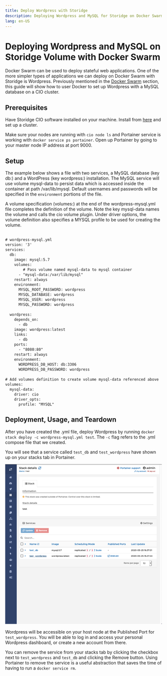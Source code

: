```yaml
---
title: Deploy Wordpress with Storidge
description: Deploying Wordpress and MySQL for Storidge on Docker Swarm cluster
lang: en-US
---
```


# Deploying Wordpress and MySQL on Storidge Volume with Docker Swarm

Docker Swarm can be used to deploy stateful web applications. One of the more simpler types of applications we can deploy on Docker Swarm with Storidge is Wordpress. Previously mentioned in the [Docker Swarm](https://docs.storidge.com/docker_volumes/volumes_for_docker_compose.html) section, this guide will show how to user Docker to set up Wordpress with a MySQL database on a CIO cluster.

## Prerequisites

Have Storidge CIO software installed on your machine. Install from [here](https://guide.storidge.com/getting_started/install.html) and set up a cluster.

Make sure your nodes are running with `cio node ls` and Portainer service is working with `docker service ps portainer`. Open up Portainer by going to your master node IP address at port 9000.

## Setup

The example below shows a file with two services, a MySQL database (key db:) and a WordPress (key wordpress:) installation. The MySQL service will use volume mysql-data to persist data which is accessed inside the container at path /var/lib/mysql. Default usernames and passwords will be specified in the `environment` portions of the file.

A volume specification (volumes:) at the end of the wordpress-mysql.yml file completes the definition of the volume. Note the key mysql-data names the volume and calls the cio volume plugin. Under driver options, the volume definition also specifies a MYSQL profile to be used for creating the volume.

```

# wordpress-mysql.yml
version: '3'
services:
  db:
    image: mysql:5.7
    volumes:
        # Pass volume named mysql-data to mysql container
      - "mysql-data:/var/lib/mysql"
    restart: always
    environment:
      MYSQL_ROOT_PASSWORD: wordpress
      MYSQL_DATABASE: wordpress
      MYSQL_USER: wordpress
      MYSQL_PASSWORD: wordpress

  wordpress:
    depends_on:
      - db
    image: wordpress:latest
    links:
      - db
    ports:
      - "8080:80"
    restart: always
    environment:
      WORDPRESS_DB_HOST: db:3306
      WORDPRESS_DB_PASSWORD: wordpress

# Add volumes definition to create volume mysql-data referenced above
volumes:
  mysql-data:
    driver: cio
    driver_opts:
      profile: "MYSQL"

```

## Deployment, Usage, and Teardown

After you have created the .yml file, deploy Wordpress by running `docker stack deploy -c wordpress-mysql.yml test`. The `-c` flag refers to the .yml compose file that we created. 

You will see that a service called `test_db` and `test_wordpress` have shown up on your stacks tab in Portainer.

![](../images/wp_SQL_portainer_ss.png)

Wordpress will be accessible on your host node at the Published Port for `test_wordpress`. You will be able to log in and access your personal Wordpress dashboard, or create a new account from there.

You can remove the service from your stacks tab by clicking the checkbox next to `test_wordpress` and `test_db` and clicking the Remove button. Using Portainer to remove the service is a useful abstraction that saves the time of having to run a `docker service rm`.